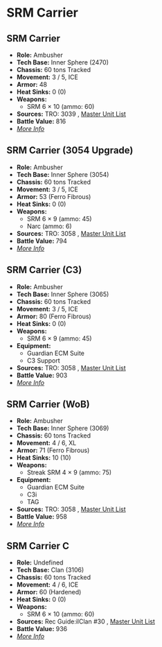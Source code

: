 # SRM Carrier 

## SRM Carrier 

- **Role:** Ambusher 
- **Tech Base:** Inner Sphere (2470) 
- **Chassis:** 60 tons Tracked 
- **Movement:** 3 / 5, ICE 
- **Armor:** 48 
- **Heat Sinks:** 0 (0) 
- **Weapons:** 
  - SRM 6 × 10 (ammo: 60) 
- **Sources:** TRO: 3039 , [Master Unit List](http://masterunitlist.info/Unit/Details/3030) 
- **Battle Value:** 816 
- [*More Info*](srm_carrier/srm_carrier.md) 

## SRM Carrier (3054 Upgrade) 

- **Role:** Ambusher 
- **Tech Base:** Inner Sphere (3054) 
- **Chassis:** 60 tons Tracked 
- **Movement:** 3 / 5, ICE 
- **Armor:** 53 (Ferro Fibrous) 
- **Heat Sinks:** 0 (0) 
- **Weapons:** 
  - SRM 6 × 9 (ammo: 45) 
  - Narc (ammo: 6) 
- **Sources:** TRO: 3058 , [Master Unit List](http://masterunitlist.info/Unit/Details/3028) 
- **Battle Value:** 794 
- [*More Info*](srm_carrier/srm_carrier_3054_upgrade.md) 

## SRM Carrier (C3) 

- **Role:** Ambusher 
- **Tech Base:** Inner Sphere (3065) 
- **Chassis:** 60 tons Tracked 
- **Movement:** 3 / 5, ICE 
- **Armor:** 80 (Ferro Fibrous) 
- **Heat Sinks:** 0 (0) 
- **Weapons:** 
  - SRM 6 × 9 (ammo: 45) 
- **Equipment:** 
  - Guardian ECM Suite 
  - C3 Support 
- **Sources:** TRO: 3058 , [Master Unit List](http://masterunitlist.info/Unit/Details/3029) 
- **Battle Value:** 903 
- [*More Info*](srm_carrier/srm_carrier_c3.md) 

## SRM Carrier (WoB) 

- **Role:** Ambusher 
- **Tech Base:** Inner Sphere (3069) 
- **Chassis:** 60 tons Tracked 
- **Movement:** 4 / 6, XL 
- **Armor:** 71 (Ferro Fibrous) 
- **Heat Sinks:** 10 (10) 
- **Weapons:** 
  - Streak SRM 4 × 9 (ammo: 75) 
- **Equipment:** 
  - Guardian ECM Suite 
  - C3i 
  - TAG 
- **Sources:** TRO: 3058 , [Master Unit List](http://masterunitlist.info/Unit/Details/3031) 
- **Battle Value:** 958 
- [*More Info*](srm_carrier/srm_carrier_wob.md) 

## SRM Carrier C 

- **Role:** Undefined 
- **Tech Base:** Clan (3106) 
- **Chassis:** 60 tons Tracked 
- **Movement:** 4 / 6, ICE 
- **Armor:** 60 (Hardened) 
- **Heat Sinks:** 0 (0) 
- **Weapons:** 
  - SRM 6 × 10 (ammo: 60) 
- **Sources:** Rec Guide:ilClan #30 , [Master Unit List](http://masterunitlist.info/Unit/Details/9425) 
- **Battle Value:** 936 
- [*More Info*](srm_carrier/srm_carrier_c.md) 

